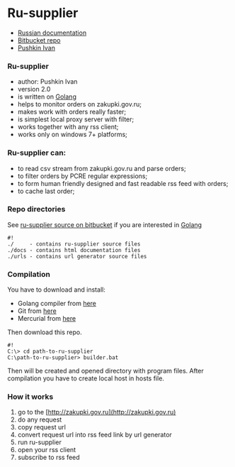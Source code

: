 # Ru-supplier #

* [Russian documentation](docs/index.html)
* [Bitbucket repo](https://bitbucket.org/pushkin_ivan/ru-supplier)
* [Pushkin Ivan](mailto://pushkin13@bk.ru)

### Ru-supplier ###

* author: Pushkin Ivan
* version 2.0
* is written on [Golang](http://golang.org)
* helps to monitor orders on zakupki.gov.ru;
* makes work with orders really faster;
* is simplest local proxy server with filter;
* works together with any rss client;
* works only on windows 7+ platforms;

### Ru-supplier can: ###

* to read csv stream from zakupki.gov.ru and parse orders;
* to filter orders by PCRE regular expressions;
* to form human friendly designed and fast readable rss feed with orders;
* to cache last order;

### Repo directories ###
See [ru-supplier source on bitbucket](https://bitbucket.org/pushkin_ivan/ru-supplier) if you are interested in [Golang](http://golang.org)

```
#!
./     - contains ru-supplier source files
./docs - contains html documentation files
./urls - contains url generator source files
```

### Compilation ###

You have to download and install:
* Golang compiler from [here](http://golang.org/doc/install)
* Git from [here](http://git-scm.com/downloads)
* Mercurial from [here](http://mercurial.selenic.com/wiki/Download)

Then download this repo.

```
#!
C:\> cd path-to-ru-supplier
C:\path-to-ru-supplier> builder.bat
```
Then will be created and opened directory with program files.
After compilation you have to create local host in hosts file.

### How it works ###
1. go to the [http://zakupki.gov.ru](http://zakupki.gov.ru)
2. do any request
3. copy request url
4. convert request url into rss feed link by url generator
5. run ru-supplier
6. open your rss client
7. subscribe to rss feed
